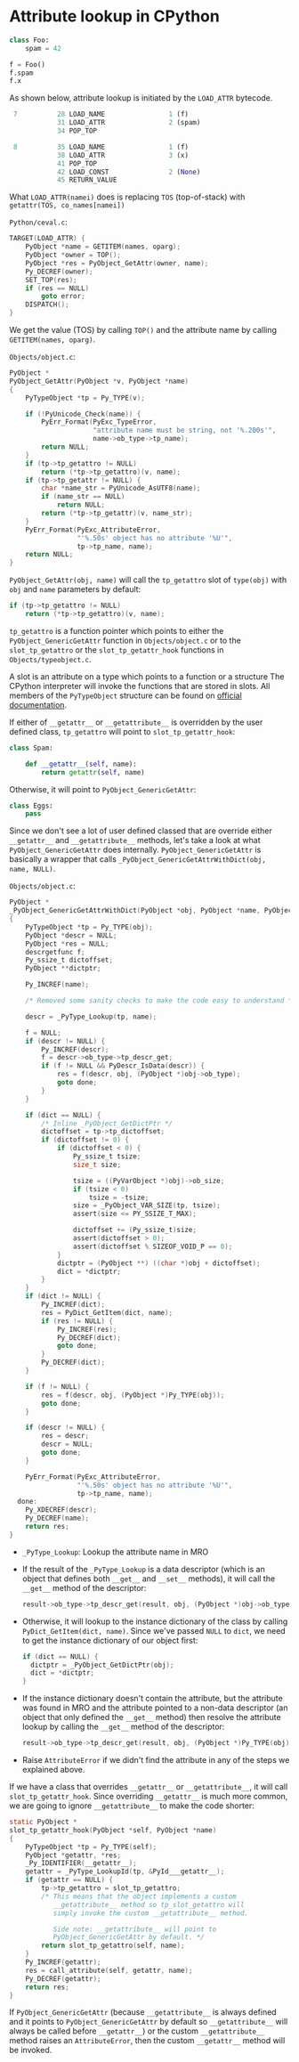 # Attribute lookup in CPython

```py
class Foo:
    spam = 42

f = Foo()
f.spam
f.x
```

As shown below, attribute lookup is initiated by the `LOAD_ATTR` bytecode.

```py
 7          28 LOAD_NAME                1 (f)
            31 LOAD_ATTR                2 (spam)
            34 POP_TOP

 8          35 LOAD_NAME                1 (f)
            38 LOAD_ATTR                3 (x)
            41 POP_TOP
            42 LOAD_CONST               2 (None)
            45 RETURN_VALUE
```

What `LOAD_ATTR(namei)` does is replacing `TOS` (top-of-stack) with
`getattr(TOS, co_names[namei])`

`Python/ceval.c`:

```c
TARGET(LOAD_ATTR) {
    PyObject *name = GETITEM(names, oparg);
    PyObject *owner = TOP();
    PyObject *res = PyObject_GetAttr(owner, name);
    Py_DECREF(owner);
    SET_TOP(res);
    if (res == NULL)
        goto error;
    DISPATCH();
}
```

We get the value (TOS) by calling `TOP()` and the attribute name by calling
`GETITEM(names, oparg)`.


`Objects/object.c`:

```c
PyObject *
PyObject_GetAttr(PyObject *v, PyObject *name)
{
    PyTypeObject *tp = Py_TYPE(v);

    if (!PyUnicode_Check(name)) {
        PyErr_Format(PyExc_TypeError,
                     "attribute name must be string, not '%.200s'",
                     name->ob_type->tp_name);
        return NULL;
    }
    if (tp->tp_getattro != NULL)
        return (*tp->tp_getattro)(v, name);
    if (tp->tp_getattr != NULL) {
        char *name_str = PyUnicode_AsUTF8(name);
        if (name_str == NULL)
            return NULL;
        return (*tp->tp_getattr)(v, name_str);
    }
    PyErr_Format(PyExc_AttributeError,
                 "'%.50s' object has no attribute '%U'",
                 tp->tp_name, name);
    return NULL;
}
```

`PyObject_GetAttr(obj, name)` will call the `tp_getattro` slot of `type(obj)`
with `obj` and `name` parameters by default:

```c
if (tp->tp_getattro != NULL)
    return (*tp->tp_getattro)(v, name);
```

`tp_getattro` is a function pointer which points to either the
`PyObject_GenericGetAttr` function in `Objects/object.c` or to the
`slot_tp_getattro` or the `slot_tp_getattr_hook` functions in
`Objects/typeobject.c`.

A slot is an attribute on a type which points to a function or a structure
The CPython interpreter will invoke the functions that are stored in slots.
All members of the `PyTypeObject` structure can be found on [official
documentation](https://docs.python.org/3/c-api/typeobj.html).

If either of `__getattr__` or `__getattribute__` is overridden by the user
defined class, `tp_getattro` will point to `slot_tp_getattr_hook`:

```py
class Spam:

    def __getattr__(self, name):
        return getattr(self, name)
```

Otherwise, it will point to `PyObject_GenericGetAttr`:

```py
class Eggs:
    pass
```

Since we don't see a lot of user defined classed that are override either
`__getattr__` and `__getattribute__` methods, let's take a look at what
`PyObject_GenericGetAttr` does internally. `PyObject_GenericGetAttr` is
basically a wrapper that calls `_PyObject_GenericGetAttrWithDict(obj, name,
NULL)`.

`Objects/object.c`:

```c
PyObject *
_PyObject_GenericGetAttrWithDict(PyObject *obj, PyObject *name, PyObject *dict)
{
    PyTypeObject *tp = Py_TYPE(obj);
    PyObject *descr = NULL;
    PyObject *res = NULL;
    descrgetfunc f;
    Py_ssize_t dictoffset;
    PyObject **dictptr;

    Py_INCREF(name);

    /* Removed some sanity checks to make the code easy to understand */

    descr = _PyType_Lookup(tp, name);

    f = NULL;
    if (descr != NULL) {
        Py_INCREF(descr);
        f = descr->ob_type->tp_descr_get;
        if (f != NULL && PyDescr_IsData(descr)) {
            res = f(descr, obj, (PyObject *)obj->ob_type);
            goto done;
        }
    }

    if (dict == NULL) {
        /* Inline _PyObject_GetDictPtr */
        dictoffset = tp->tp_dictoffset;
        if (dictoffset != 0) {
            if (dictoffset < 0) {
                Py_ssize_t tsize;
                size_t size;

                tsize = ((PyVarObject *)obj)->ob_size;
                if (tsize < 0)
                    tsize = -tsize;
                size = _PyObject_VAR_SIZE(tp, tsize);
                assert(size <= PY_SSIZE_T_MAX);

                dictoffset += (Py_ssize_t)size;
                assert(dictoffset > 0);
                assert(dictoffset % SIZEOF_VOID_P == 0);
            }
            dictptr = (PyObject **) ((char *)obj + dictoffset);
            dict = *dictptr;
        }
    }
    if (dict != NULL) {
        Py_INCREF(dict);
        res = PyDict_GetItem(dict, name);
        if (res != NULL) {
            Py_INCREF(res);
            Py_DECREF(dict);
            goto done;
        }
        Py_DECREF(dict);
    }

    if (f != NULL) {
        res = f(descr, obj, (PyObject *)Py_TYPE(obj));
        goto done;
    }

    if (descr != NULL) {
        res = descr;
        descr = NULL;
        goto done;
    }

    PyErr_Format(PyExc_AttributeError,
                 "'%.50s' object has no attribute '%U'",
                 tp->tp_name, name);
  done:
    Py_XDECREF(descr);
    Py_DECREF(name);
    return res;
}
```

* `_PyType_Lookup`: Lookup the attribute name in MRO
* If the result of the `_PyType_Lookup` is a data descriptor (which is an
  object that defines both `__get__` and `__set__` methods), it will call the
  `__get__` method of the descriptor:

  ```c
  result->ob_type->tp_descr_get(result, obj, (PyObject *)obj->ob_type);
  ```
* Otherwise, it will lookup to the instance dictionary of the class by
  calling `PyDict_GetItem(dict, name)`. Since we've passed `NULL` to `dict`,
  we need to get the instance dictionary of our object first:

  ```c
  if (dict == NULL) {
    dictptr = _PyObject_GetDictPtr(obj);
    dict = *dictptr;
  }
  ```
* If the instance dictionary doesn't contain the attribute, but the attribute
  was found in MRO and the attribute pointed to a non-data descriptor (an
  object that only defined the `__get__` method) then resolve the attribute
  lookup by calling the `__get__` method of the descriptor:

  ```c
  result->ob_type->tp_descr_get(result, obj, (PyObject *)Py_TYPE(obj));
  ```
* Raise `AttributeError` if we didn't find the attribute in any of the steps
  we explained above.

If we have a class that overrides `__getattr__` or `__getattribute__`, it will
call `slot_tp_getattr_hook`. Since overriding `__getattr__` is much more
common, we are going to ignore `__getattribute__` to make the code shorter:

```c
static PyObject *
slot_tp_getattr_hook(PyObject *self, PyObject *name)
{
    PyTypeObject *tp = Py_TYPE(self);
    PyObject *getattr, *res;
    _Py_IDENTIFIER(__getattr__);
    getattr = _PyType_LookupId(tp, &PyId___getattr__);
    if (getattr == NULL) {
        tp->tp_getattro = slot_tp_getattro;
        /* This means that the object implements a custom
           __getattribute__ method so tp_slot_getattro will
           simply invoke the custom __getattribute__ method.

           Side note: __getattribute__ will point to
           PyObject_GenericGetAttr by default. */
        return slot_tp_getattro(self, name);
    }
    Py_INCREF(getattr);
    res = call_attribute(self, getattr, name);
    Py_DECREF(getattr);
    return res;
}
```

If `PyObject_GenericGetAttr` (because `__getattribute__` is always defined and
it points to `PyObject_GenericGetAttr` by default so `__getattribute__` will
always be called before `__getattr__`) or the custom `__getattribute__` method
raises an `AttributeError`, then the custom `__getattr__` method will be
invoked.
